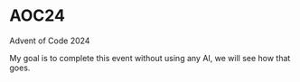 # AOC24
Advent of Code 2024

My goal is to complete this event without using any AI, we will see how that goes.